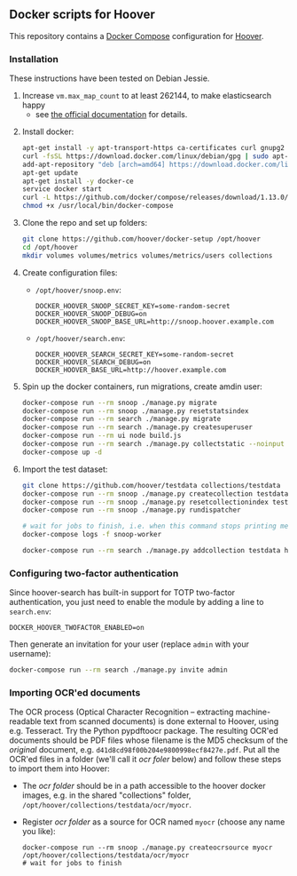 ## Docker scripts for Hoover
This repository contains a [Docker Compose](https://docs.docker.com/compose/)
configuration for [Hoover](https://hoover.github.io).

### Installation
These instructions have been tested on Debian Jessie.

1. Increase `vm.max_map_count` to at least 262144, to make elasticsearch happy
   - see [the official documentation][] for details.

  [the official documentation]: https://www.elastic.co/guide/en/elasticsearch/reference/current/docker.html#docker-cli-run-prod-mode

2. Install docker:

    ```bash
    apt-get install -y apt-transport-https ca-certificates curl gnupg2 software-properties-common
    curl -fsSL https://download.docker.com/linux/debian/gpg | sudo apt-key add -
    add-apt-repository "deb [arch=amd64] https://download.docker.com/linux/ubuntu $(lsb_release -cs) stable"
    apt-get update
    apt-get install -y docker-ce
    service docker start
    curl -L https://github.com/docker/compose/releases/download/1.13.0/docker-compose-`uname -s`-`uname -m` > /usr/local/bin/docker-compose
    chmod +x /usr/local/bin/docker-compose
    ```

3. Clone the repo and set up folders:

    ```bash
    git clone https://github.com/hoover/docker-setup /opt/hoover
    cd /opt/hoover
    mkdir volumes volumes/metrics volumes/metrics/users collections
    ```

4. Create configuration files:

    * `/opt/hoover/snoop.env`:

        ```env
        DOCKER_HOOVER_SNOOP_SECRET_KEY=some-random-secret
        DOCKER_HOOVER_SNOOP_DEBUG=on
        DOCKER_HOOVER_SNOOP_BASE_URL=http://snoop.hoover.example.com
        ```

    * `/opt/hoover/search.env`:

        ```env
        DOCKER_HOOVER_SEARCH_SECRET_KEY=some-random-secret
        DOCKER_HOOVER_SEARCH_DEBUG=on
        DOCKER_HOOVER_BASE_URL=http://hoover.example.com
        ```

5. Spin up the docker containers, run migrations, create amdin user:

    ```bash
    docker-compose run --rm snoop ./manage.py migrate
    docker-compose run --rm snoop ./manage.py resetstatsindex
    docker-compose run --rm search ./manage.py migrate
    docker-compose run --rm search ./manage.py createsuperuser
    docker-compose run --rm ui node build.js
    docker-compose run --rm search ./manage.py collectstatic --noinput
    docker-compose up -d
    ```

6. Import the test dataset:

    ```bash
    git clone https://github.com/hoover/testdata collections/testdata
    docker-compose run --rm snoop ./manage.py createcollection testdata /opt/hoover/collections/testdata/data
    docker-compose run --rm snoop ./manage.py resetcollectionindex testdata
    docker-compose run --rm snoop ./manage.py rundispatcher

    # wait for jobs to finish, i.e. when this command stops printing messages:
    docker-compose logs -f snoop-worker

    docker-compose run --rm search ./manage.py addcollection testdata http://snoop/collections/testdata/json --public
    ```


### Configuring two-factor authentication
Since hoover-search has built-in support for TOTP two-factor authentication,
you just need to enable the module by adding a line to `search.env`:

```env
DOCKER_HOOVER_TWOFACTOR_ENABLED=on
```

Then generate an invitation for your user (replace `admin` with your username):

```bash
docker-compose run --rm search ./manage.py invite admin
```


### Importing OCR'ed documents
The OCR process (Optical Character Recognition – extracting machine-readable
text from scanned documents) is done external to Hoover, using e.g. Tesseract.
Try the Python pypdftoocr package. The resulting OCR'ed documents should be PDF
files whose filename is the MD5 checksum of the _original_ document, e.g.
`d41d8cd98f00b204e9800998ecf8427e.pdf`. Put all the OCR'ed files in a folder
(we'll call it _ocr foler_ below) and follow these steps to import them into
Hoover:

* The _ocr folder_ should be in a path accessible to the hoover docker images,
  e.g. in the shared "collections" folder,
  `/opt/hoover/collections/testdata/ocr/myocr`.

* Register _ocr folder_ as a source for OCR named `myocr` (choose any name you
  like):

    ```
    docker-compose run --rm snoop ./manage.py createocrsource myocr /opt/hoover/collections/testdata/ocr/myocr
    # wait for jobs to finish
    ```
